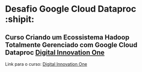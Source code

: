 # Desafio Google Cloud Dataproc :shipit:

## Curso Criando um Ecossistema Hadoop Totalmente Gerenciado com Google Cloud Dataproc [Digital Innovation One](https://digitalinnovation.one/)

Link para o curso: [Digital Innovation One](https://digitalinnovation.one/)
